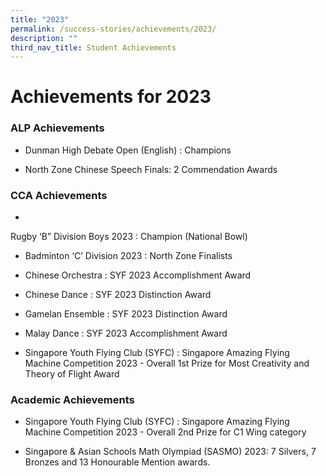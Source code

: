 ```yaml
---
title: "2023"
permalink: /success-stories/achievements/2023/
description: ""
third_nav_title: Student Achievements
---
```

# **Achievements for 2023**

### ALP Achievements


*   Dunman High Debate Open (English) : Champions
    
*   North Zone Chinese Speech Finals: 2 Commendation Awards
    


### CCA Achievements
*
Rugby ‘B” Division Boys 2023 : Champion (National Bowl)
    
*   Badminton ‘C’ Division 2023 : North Zone Finalists
    
*   Chinese Orchestra : SYF 2023 Accomplishment Award
    
*   Chinese Dance : SYF 2023 Distinction Award
    
*   Gamelan Ensemble : SYF 2023 Distinction Award
    
*   Malay Dance : SYF 2023 Accomplishment Award
    
*   Singapore Youth Flying Club (SYFC) : Singapore Amazing Flying Machine Competition 2023 - Overall 1st Prize for Most Creativity and Theory of Flight Award 

### Academic Achievements
*   Singapore Youth Flying Club (SYFC) : Singapore Amazing Flying Machine Competition 2023 - Overall 2nd Prize for C1 Wing category

*   Singapore & Asian Schools Math Olympiad (SASMO) 2023: 7 Silvers, 7 Bronzes and 13 Honourable Mention awards.